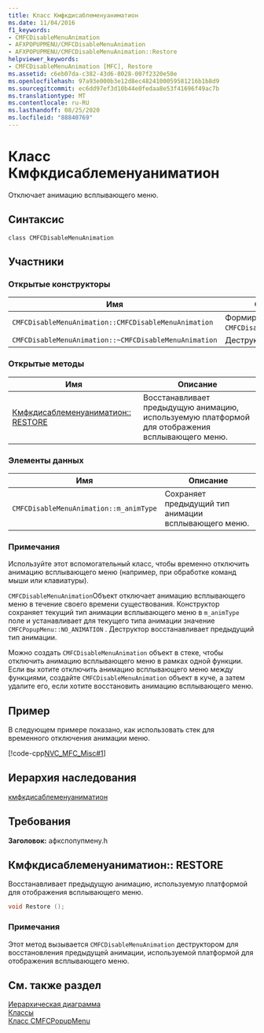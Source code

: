 ```yaml
---
title: Класс Кмфкдисаблеменуаниматион
ms.date: 11/04/2016
f1_keywords:
- CMFCDisableMenuAnimation
- AFXPOPUPMENU/CMFCDisableMenuAnimation
- AFXPOPUPMENU/CMFCDisableMenuAnimation::Restore
helpviewer_keywords:
- CMFCDisableMenuAnimation [MFC], Restore
ms.assetid: c6eb07da-c382-43d6-8028-007f2320e50e
ms.openlocfilehash: 97a93e000b3e12d8ec4824100059581216b1b8d9
ms.sourcegitcommit: ec6dd97ef3d10b44e0fedaa8e53f41696f49ac7b
ms.translationtype: MT
ms.contentlocale: ru-RU
ms.lasthandoff: 08/25/2020
ms.locfileid: "88840769"
---
```

# <a name="cmfcdisablemenuanimation-class"></a>Класс Кмфкдисаблеменуаниматион

Отключает анимацию всплывающего меню.

## <a name="syntax"></a>Синтаксис

```
class CMFCDisableMenuAnimation
```

## <a name="members"></a>Участники

### <a name="public-constructors"></a>Открытые конструкторы

|Имя|Описание|
|-|-|
|`CMFCDisableMenuAnimation::CMFCDisableMenuAnimation`|Формирует объект `CMFCDisableMenuAnimation`.|
|`CMFCDisableMenuAnimation::~CMFCDisableMenuAnimation`|Деструктор.|

### <a name="public-methods"></a>Открытые методы

|Имя|Описание|
|-|-|
|[Кмфкдисаблеменуаниматион:: RESTORE](#restore)|Восстанавливает предыдущую анимацию, используемую платформой для отображения всплывающего меню.|

### <a name="data-members"></a>Элементы данных

|Имя|Описание|
|-|-|
|`CMFCDisableMenuAnimation::m_animType`|Сохраняет предыдущий тип анимации всплывающего меню.|

### <a name="remarks"></a>Примечания

Используйте этот вспомогательный класс, чтобы временно отключить анимацию всплывающего меню (например, при обработке команд мыши или клавиатуры).

`CMFCDisableMenuAnimation`Объект отключает анимацию всплывающего меню в течение своего времени существования. Конструктор сохраняет текущий тип анимации всплывающего меню в `m_animType` поле и устанавливает для текущего типа анимации значение `CMFCPopupMenu::NO_ANIMATION` . Деструктор восстанавливает предыдущий тип анимации.

Можно создать `CMFCDisableMenuAnimation` объект в стеке, чтобы отключить анимацию всплывающего меню в рамках одной функции. Если вы хотите отключить анимацию всплывающего меню между функциями, создайте `CMFCDisableMenuAnimation` объект в куче, а затем удалите его, если хотите восстановить анимацию всплывающего меню.

## <a name="example"></a>Пример

В следующем примере показано, как использовать стек для временного отключения анимации меню.

[!code-cpp[NVC_MFC_Misc#1](../../mfc/reference/codesnippet/cpp/cmfcdisablemenuanimation-class_1.h)]

## <a name="inheritance-hierarchy"></a>Иерархия наследования

[кмфкдисаблеменуаниматион](../../mfc/reference/cmfcdisablemenuanimation-class.md)

## <a name="requirements"></a>Требования

**Заголовок:** афкспопупмену.h

## <a name="cmfcdisablemenuanimationrestore"></a><a name="restore"></a> Кмфкдисаблеменуаниматион:: RESTORE

Восстанавливает предыдущую анимацию, используемую платформой для отображения всплывающего меню.

```cpp
void Restore ();
```

### <a name="remarks"></a>Примечания

Этот метод вызывается `CMFCDisableMenuAnimation` деструктором для восстановления предыдущей анимации, используемой платформой для отображения всплывающего меню.

## <a name="see-also"></a>См. также раздел

[Иерархическая диаграмма](../../mfc/hierarchy-chart.md)<br/>
[Классы](../../mfc/reference/mfc-classes.md)<br/>
[Класс CMFCPopupMenu](../../mfc/reference/cmfcpopupmenu-class.md)
